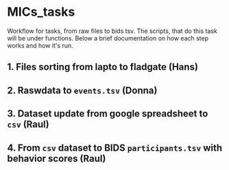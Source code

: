 # MICs_tasks
Workflow for tasks, from raw files to bids tsv. The scripts, that do this task will be under functions. Below a brief documentation on how each step works and how it's run.

## 1. Files sorting from lapto to fladgate (Hans)

## 2. Raswdata to `events.tsv`  (Donna)

## 3. Dataset update from google spreadsheet to `csv` (Raul)

## 4. From `csv` dataset to BIDS `participants.tsv` with behavior scores (Raul)
